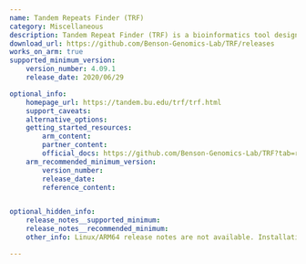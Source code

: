 ```yaml
---
name: Tandem Repeats Finder (TRF)
category: Miscellaneous
description: Tandem Repeat Finder (TRF) is a bioinformatics tool designed to identify and analyze tandem repeats in DNA sequences. It efficiently detects various repeat patterns, aiding researchers in understanding genomic structures and their implications.
download_url: https://github.com/Benson-Genomics-Lab/TRF/releases
works_on_arm: true
supported_minimum_version:
    version_number: 4.09.1
    release_date: 2020/06/29

optional_info:
    homepage_url: https://tandem.bu.edu/trf/trf.html
    support_caveats:
    alternative_options:
    getting_started_resources:
        arm_content:
        partner_content:
        official_docs: https://github.com/Benson-Genomics-Lab/TRF?tab=readme-ov-file#instructions-for-compiling
    arm_recommended_minimum_version:
        version_number:
        release_date:
        reference_content:


optional_hidden_info:
    release_notes__supported_minimum:
    release_notes__recommended_minimum:
    other_info: Linux/ARM64 release notes are not available. Installation and testing are done manually the using the released tar [file](https://github.com/Benson-Genomics-Lab/TRF/releases/tag/v4.09.1).

---
```

